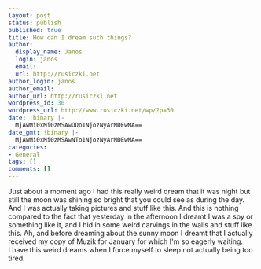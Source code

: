```yaml
---
layout: post
status: publish
published: true
title: How can I dream such things?
author:
  display_name: Janos
  login: janos
  email: 
  url: http://rusiczki.net
author_login: janos
author_email: 
author_url: http://rusiczki.net
wordpress_id: 30
wordpress_url: http://www.rusiczki.net/wp/?p=30
date: !binary |-
  MjAwMi0xMi0zMSAwODo1NjozNyArMDEwMA==
date_gmt: !binary |-
  MjAwMi0xMi0zMSAwNTo1NjozNyArMDEwMA==
categories:
- General
tags: []
comments: []
---
```

<p>Just about a moment ago I had this really weird dream that it was night but still the moon was shining so bright that you could see as during the day. And I was actually taking pictures and stuff like this. And this is nothing compared to the fact that yesterday in the afternoon I dreamt I was a spy or something like it, and I hid in some weird carvings in the walls and stuff like this. Ah, and before dreaming about the sunny moon I dreamt that I actually received my copy of Muzik for January for which I'm so eagerly waiting.<br />
I have this weird dreams when I force myself to sleep not actually being too tired.</p>
